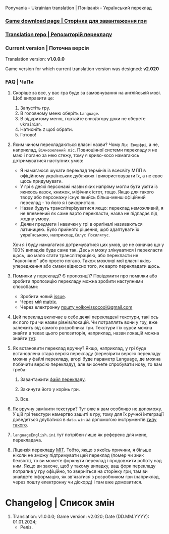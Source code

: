 Ponyvania - Ukrainian translation | Поніванія - Український переклад

### [Game download page | Сторінка для завантаження гри](https://gamejolt.com/games/Ponyvania/232954)

### [Translation repo | Репозиторій перекладу](https://github.com/Vovkiv/Ponyvania-ukr)

### Current version | Поточна версія

Translation version: **v1.0.0.0**

Game version for which current translation version was designed: **v2.020**

### FAQ | ЧаПи

1. Скоріше за все, у вас гра буде за замовчування на англійській мові. Щоб виправити це:
     1. Запустіть гру.
     2. В головному меню оберіть `Language`.
     3. В відкритому меню, гортайте вниз/вгору доки не оберете `Ukrainian`.
     4. Натисніть `Z` щоб обрати.
     5. Готово!
2. Яким чином перекладаються власні назви? Чому `Ліс Еверфрі`, а не, наприклад, `Вічнозелений ліс`.
     Повноцінної системи перекладу я не маю і погано за нею стежу, тому я криво-косо намагаюсь дотримуватися наступних умов:
   
    * Я намагаюся шукати переклад термінів із всесвіту МЛП в офіційному українських дубляжях і використовувати їх, а не своє щось придумувати.
    * У грі є деякі персонажі назви яких напряму могли бути узяти із якихось казок, книжок, міфічних істот, тощо. Якщо для такого твору або персонажу існує якийсь більш-менш офіційний переклад - то його я і використаю.
    * Назви будуть транслітерізуватися якщо: переклад неможливий, я не впевнений як саме варто перекласти, назва не підпадає під жодну умову.
    * Деяки предмети і навички у грі в оригіналі називаються латиницею. Було прийнято рішення, щоб адаптувати їх українською, наприклад `Силус Посилятус`.
  
     Хоч я і буду намагатися дотримуватися цих умов, це не означає що у 100% випадків буде саме так. Десь я можу злінуватися і перекласти щось, що мало стати транслітерацією, або перекласти не "канонічно" або просто погано. Також можливі мої власні якісь упередження або смаки відносно того, як варто перекладати щось.

3. Помилки у перекладі? Є пропозиції?
    Повідомити про помилки або зробити пропозицію перекладу можна зробити наступними способами:
   
   * Зробити новий [issue](https://github.com/Vovkiv/Ponyvania-ukr/issues/new).
   * Через мій [matrix](https://matrix.to/#/@vovkiv:matrix.org).
   * Через електронну [пошту volkovissocool@gmail.com](mailto:volkovissocool@gmail.com?subject=Ponyvania)

4. Цей переклад включає в себе деякі перекладені текстури, такі ось як лого гри чи назви рівнів/локацій. Чи потраплять вони у гру, вже залежить від самого розробника гри. Текстури і їх сурси можна знайти в теках цього репозиторія, наприклад, назви локацій можна знайти [тут](level_names).

5. Як встановити переклад вручну? Якщо, наприклад, у грі буде встановлена стара версія перекладу (перевірити версію перекладу можна у файлі перекладу, вгорі буде параметр Language, де можна побачити версію перекладу), але ви хочете спробувати нову, то вам треба:
     1. Завантажити [файл перекладу](languageUkrainian.ini).
  
     2. Закинути його у корінь гри.
  
     3. Все.
        
6. Як вручну замінити текстури? Тут вже я вам особливо не допоможу. У цій грі текстури намертво зашиті в гру, тому для їх ручної інтеграції доведеться длубатися в `data.win` за допомогою інструментів [типу такого](https://github.com/krzys-h/UndertaleModTool).
   
7. `languageEnglish.ini` тут потрібен лише як референс для мене, перекладача.
   
8. Ліцензія перекладу [MIT](LICENSE). Тобто, якщо з якоїсь причини, я більше ніколи не зможу підтримувати цей переклад (помер чи зник безвісті), то ви можете форкнути переклад і продовжити роботу над ним. Якщо ви захоче, щоб у такому випадку, ваш форк перекладу потрапив у гру офіційно, то зверніться на сторінку гри, там ви знайдете інформацію, як зв'язатися з розробником гри (наприклад, через пошту електронну чи діскорд) і там вже домовитися.

# Changelog | Список змін
1. Translation: v1.0.0.0; Game version: v2.020; Date (DD.MM.YYYY): 01.01.2024;
     * Реліз.

